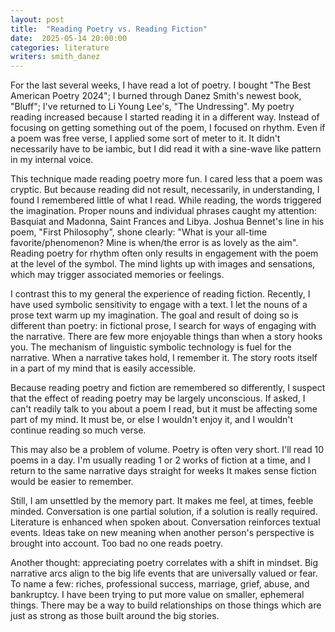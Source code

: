 ```yaml
---
layout: post
title:  "Reading Poetry vs. Reading Fiction"
date:  2025-05-14 20:00:00
categories: literature 
writers: smith_danez 
---
```


For the last several weeks, I have read a lot of poetry.  I bought "The Best American Poetry 2024"; I burned through Danez Smith's newest book, "Bluff"; I've returned to Li Young Lee's, "The Undressing". My poetry reading increased because I started reading it in a different way.  Instead of focusing on getting something out of the poem, I focused on rhythm.  Even if a poem was free verse, I applied some sort of meter to it. It didn't necessarily have to be iambic, but I did read it with a sine-wave like pattern in my internal voice.  

This technique made reading poetry more fun.  I cared less that a poem was cryptic.  But because reading did not result, necessarily, in understanding, I found I remembered little of what I read.  While reading, the words triggered the imagination.  Proper nouns and individual phrases caught my attention: Basquiat and Madonna, Saint Frances and Libya. Joshua Bennet's line in his poem, "First Philosophy", shone clearly: "What is your all-time favorite/phenomenon? Mine is when/the error is as lovely as the aim". Reading poetry for rhythm often only results in engagement with the poem at the level of the symbol.  The mind lights up with images and sensations, which may trigger associated memories or feelings.  

I contrast this to my general the experience of reading fiction.  Recently, I have used symbolic sensitivity to engage with a text.  I let the nouns of a prose text warm up my imagination.  The goal and result of doing so is different than poetry: in fictional prose, I search for ways of engaging with the narrative.  There are few more enjoyable things than when a story hooks you.  The mechanism of linguistic symbolic technology is fuel for the narrative.   When a narrative takes hold, I remember it.  The story roots itself in a part of my mind that is easily accessible.  

Because reading poetry and fiction are remembered so differently, I suspect that the effect of reading poetry may be largely unconscious.  If asked, I can't readily talk to you about a poem I read, but it must be affecting some part of my mind.  It must be, or else I wouldn't enjoy it, and I wouldn't continue reading so much verse. 

This may also be a problem of volume. Poetry is often very short.  I'll read 10 poems in a day.  I'm usually reading 1 or 2 works of fiction at a time, and I return to the same narrative days straight for weeks  It makes sense fiction would be easier to remember.  

Still, I am unsettled by the memory part.  It makes me feel, at times, feeble minded.  Conversation is one partial solution, if a solution is really required.  Literature is enhanced when spoken about. Conversation reinforces textual events.  Ideas take on new meaning when another person's perspective is brought into account.  Too bad no one reads poetry. 

Another thought: appreciating poetry correlates with a shift in mindset. Big narrative arcs align to the big life events that are universally valued or fear. To name a few: riches, professional success, marriage, grief, abuse, and bankruptcy.  I have been trying to put more value on smaller, ephemeral things.  There may be a way to build relationships on those things which are just as strong as those built around the big stories.  

